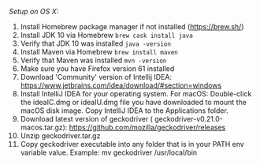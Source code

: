 *Setup on OS X:*
1. Install Homebrew package manager if not installed (https://brew.sh/)
2. Install JDK 10 via Homebrew
`brew cask install java`
3. Verify that JDK 10 was installed
`java -version`
4. Install Maven via Homebrew
`brew install maven`
5. Verify that Maven was installed
`mvn -version`
6.  Make sure you have Firefox version 61 installed
7. Download 'Community' version of Intellij IDEA: https://www.jetbrains.com/idea/download/#section=windows
8. Install IntelliJ IDEA for your operating system. For macOS:
Double-click the ideaIC.dmg or ideaIU.dmg file you have downloaded to mount the macOS disk image.
Copy IntelliJ IDEA to the Applications folder.
9. Download latest version of geckodriver ( geckodriver-v0.21.0-macos.tar.gz):
https://github.com/mozilla/geckodriver/releases
10. Unzip geckodriver.tar.gz
11. Copy geckodriver executable into any folder that is in your PATH env variable value.
Example: mv geckodriver /usr/local/bin
